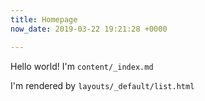 ```yaml
---
title: Homepage
now_date: 2019-03-22 19:21:28 +0000

---
```

Hello world! I'm `content/_index.md`

I'm rendered by `layouts/_default/list.html`